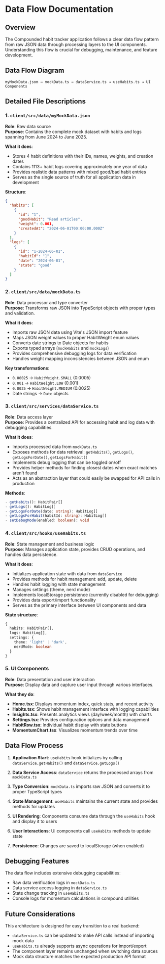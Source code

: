 
# Data Flow Documentation

## Overview

The Compounded habit tracker application follows a clear data flow pattern from raw JSON data through processing layers to the UI components. Understanding this flow is crucial for debugging, maintenance, and feature development.

## Data Flow Diagram

```
myMockData.json → mockData.ts → dataService.ts → useHabits.ts → UI Components
```

## Detailed File Descriptions

### 1. `client/src/data/myMockData.json`
**Role**: Raw data source  
**Purpose**: Contains the complete mock dataset with habits and logs spanning from June 2024 to June 2025.

**What it does**:
- Stores 4 habit definitions with their IDs, names, weights, and creation dates
- Contains 1113+ habit logs covering approximately one year of data
- Provides realistic data patterns with mixed good/bad habit entries
- Serves as the single source of truth for all application data in development

**Structure**:
```json
{
  "habits": [
    {
      "id": "1",
      "goodHabit": "Read articles", 
      "weight": 0.001,
      "createdAt": "2024-06-01T00:00:00.000Z"
    }
  ],
  "logs": [
    {
      "id": "1-2024-06-01",
      "habitId": "1", 
      "date": "2024-06-01",
      "state": "good"
    }
  ]
}
```

### 2. `client/src/data/mockData.ts`
**Role**: Data processor and type converter  
**Purpose**: Transforms raw JSON into TypeScript objects with proper types and validation.

**What it does**:
- Imports raw JSON data using Vite's JSON import feature
- Maps JSON weight values to proper HabitWeight enum values
- Converts date strings to Date objects for habits
- Exports typed arrays (`mockHabits` and `mockLogs`)
- Provides comprehensive debugging logs for data verification
- Handles weight mapping inconsistencies between JSON and enum

**Key transformations**:
- `0.00025` → `HabitWeight.SMALL` (0.0005)
- `0.001` → `HabitWeight.LOW` (0.001)
- `0.0025` → `HabitWeight.MEDIUM` (0.0025)
- Date strings → `Date` objects

### 3. `client/src/services/dataService.ts`
**Role**: Data access layer  
**Purpose**: Provides a centralized API for accessing habit and log data with debugging capabilities.

**What it does**:
- Imports processed data from `mockData.ts`
- Exposes methods for data retrieval: `getHabits()`, `getLogs()`, `getLogsForDate()`, `getLogsForHabit()`
- Implements debug logging that can be toggled on/off
- Provides helper methods for finding closest dates when exact matches aren't found
- Acts as an abstraction layer that could easily be swapped for API calls in production

**Methods**:
```typescript
- getHabits(): HabitPair[]
- getLogs(): HabitLog[]
- getLogsForDate(date: string): HabitLog[]
- getLogsForHabit(habitId: string): HabitLog[]
- setDebugMode(enabled: boolean): void
```

### 4. `client/src/hooks/useHabits.ts`
**Role**: State management and business logic  
**Purpose**: Manages application state, provides CRUD operations, and handles data persistence.

**What it does**:
- Initializes application state with data from `dataService`
- Provides methods for habit management: add, update, delete
- Handles habit logging with state management
- Manages settings (theme, nerd mode)
- Implements localStorage persistence (currently disabled for debugging)
- Provides data export/import functionality
- Serves as the primary interface between UI components and data

**State structure**:
```typescript
{
  habits: HabitPair[],
  logs: HabitLog[],
  settings: {
    theme: 'light' | 'dark',
    nerdMode: boolean
  }
}
```

### 5. UI Components
**Role**: Data presentation and user interaction  
**Purpose**: Display data and capture user input through various interfaces.

**What they do**:
- **Home.tsx**: Displays momentum index, quick stats, and recent activity
- **Habits.tsx**: Shows habit management interface with logging capabilities
- **Insights.tsx**: Presents analytics views (day/week/month) with charts
- **Settings.tsx**: Provides configuration options and data management
- **HabitRow.tsx**: Individual habit display with state buttons
- **MomentumChart.tsx**: Visualizes momentum trends over time

## Data Flow Process

1. **Application Start**: `useHabits` hook initializes by calling `dataService.getHabits()` and `dataService.getLogs()`

2. **Data Service Access**: `dataService` returns the processed arrays from `mockData.ts`

3. **Type Conversion**: `mockData.ts` imports raw JSON and converts it to proper TypeScript types

4. **State Management**: `useHabits` maintains the current state and provides methods for updates

5. **UI Rendering**: Components consume data through the `useHabits` hook and display it to users

6. **User Interactions**: UI components call `useHabits` methods to update state

7. **Persistence**: Changes are saved to localStorage (when enabled)

## Debugging Features

The data flow includes extensive debugging capabilities:
- Raw data verification logs in `mockData.ts`
- Data service access logging in `dataService.ts`
- State change tracking in `useHabits.ts`
- Console logs for momentum calculations in compound utilities

## Future Considerations

This architecture is designed for easy transition to a real backend:
- `dataService.ts` can be updated to make API calls instead of importing mock data
- `useHabits.ts` already supports async operations for import/export
- The component layer remains unchanged when switching data sources
- Mock data structure matches the expected production API format
